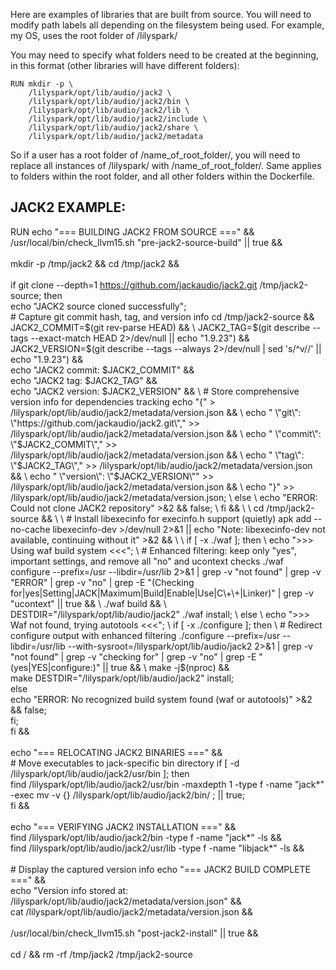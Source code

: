 Here are examples of libraries that are built from source. You will need to modify path labels all depending on the filesystem being used. For example, my OS, uses the root folder of /lilyspark/

You may need to specify what folders need to be created at the beginning, in this format (other libraries will have different folders):
```
RUN mkdir -p \
    /lilyspark/opt/lib/audio/jack2 \
    /lilyspark/opt/lib/audio/jack2/bin \
    /lilyspark/opt/lib/audio/jack2/lib \
    /lilyspark/opt/lib/audio/jack2/include \
    /lilyspark/opt/lib/audio/jack2/share \
    /lilyspark/opt/lib/audio/jack2/metadata
```

So if a user has a root folder of /name_of_root_folder/, you will need to replace all instances of /lilyspark/ with /name_of_root_folder/. Same applies to folders within the root folder, and all other folders within the Dockerfile.

## JACK2 EXAMPLE:
RUN echo "=== BUILDING JACK2 FROM SOURCE ===" && \
    /usr/local/bin/check_llvm15.sh "pre-jack2-source-build" || true && \
    \
    mkdir -p /tmp/jack2 && cd /tmp/jack2 && \
    \
    if git clone --depth=1 https://github.com/jackaudio/jack2.git /tmp/jack2-source; then \
        echo "JACK2 source cloned successfully"; \
        # Capture git commit hash, tag, and version info
        cd /tmp/jack2-source && \
        JACK2_COMMIT=$(git rev-parse HEAD) && \
        JACK2_TAG=$(git describe --tags --exact-match HEAD 2>/dev/null || echo "1.9.23") && \
        JACK2_VERSION=$(git describe --tags --always 2>/dev/null | sed 's/^v//' || echo "1.9.23") && \
        echo "JACK2 commit: $JACK2_COMMIT" && \
        echo "JACK2 tag: $JACK2_TAG" && \
        echo "JACK2 version: $JACK2_VERSION" && \
        # Store comprehensive version info for dependencies tracking
        echo "{" > /lilyspark/opt/lib/audio/jack2/metadata/version.json && \
        echo "  \"git\": \"https://github.com/jackaudio/jack2.git\"," >> /lilyspark/opt/lib/audio/jack2/metadata/version.json && \
        echo "  \"commit\": \"$JACK2_COMMIT\"," >> /lilyspark/opt/lib/audio/jack2/metadata/version.json && \
        echo "  \"tag\": \"$JACK2_TAG\"," >> /lilyspark/opt/lib/audio/jack2/metadata/version.json && \
        echo "  \"version\": \"$JACK2_VERSION\"" >> /lilyspark/opt/lib/audio/jack2/metadata/version.json && \
        echo "}" >> /lilyspark/opt/lib/audio/jack2/metadata/version.json; \
    else \
        echo "ERROR: Could not clone JACK2 repository" >&2 && false; \
    fi && \
    \
    cd /tmp/jack2-source && \
    \
    # Install libexecinfo for execinfo.h support (quietly)
    apk add --no-cache libexecinfo-dev >/dev/null 2>&1 || echo "Note: libexecinfo-dev not available, continuing without it" >&2 && \
    \
    if [ -x ./waf ]; then \
        echo ">>> Using waf build system <<<"; \
        # Enhanced filtering: keep only "yes", important settings, and remove all "no" and ucontext checks
        ./waf configure --prefix=/usr --libdir=/usr/lib 2>&1 | grep -v "not found" | grep -v "ERROR" | grep -v "no" | grep -E "(Checking for|yes|Setting|JACK|Maximum|Build|Enable|Use|C\+\+|Linker)" | grep -v "ucontext" || true && \
        ./waf build && \
        DESTDIR="/lilyspark/opt/lib/audio/jack2" ./waf install; \
    else \
        echo ">>> Waf not found, trying autotools <<<"; \
        if [ -x ./configure ]; then \
            # Redirect configure output with enhanced filtering
            ./configure --prefix=/usr --libdir=/usr/lib --with-sysroot=/lilyspark/opt/lib/audio/jack2 2>&1 | grep -v "not found" | grep -v "checking for" | grep -v "no" | grep -E "(yes|YES|configure:)" || true && \
            make -j$(nproc) && \
            make DESTDIR="/lilyspark/opt/lib/audio/jack2" install; \
        else \
            echo "ERROR: No recognized build system found (waf or autotools)" >&2 && false; \
        fi; \
    fi && \
    \
    echo "=== RELOCATING JACK2 BINARIES ===" && \
    # Move executables to jack-specific bin directory
    if [ -d /lilyspark/opt/lib/audio/jack2/usr/bin ]; then \
        find /lilyspark/opt/lib/audio/jack2/usr/bin -maxdepth 1 -type f -name "jack*" -exec mv -v {} /lilyspark/opt/lib/audio/jack2/bin/ \; || true; \
    fi && \
    \
    echo "=== VERIFYING JACK2 INSTALLATION ===" && \
    find /lilyspark/opt/lib/audio/jack2/bin -type f -name "jack*" -ls && \
    find /lilyspark/opt/lib/audio/jack2/usr/lib -type f -name "libjack*" -ls && \
    \
    # Display the captured version info
    echo "=== JACK2 BUILD COMPLETE ===" && \
    echo "Version info stored at: /lilyspark/opt/lib/audio/jack2/metadata/version.json" && \
    cat /lilyspark/opt/lib/audio/jack2/metadata/version.json && \
    \
    /usr/local/bin/check_llvm15.sh "post-jack2-install" || true && \
    \
    cd / && rm -rf /tmp/jack2 /tmp/jack2-source